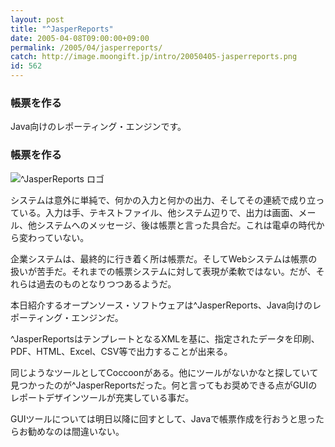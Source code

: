 ```yaml
---
layout: post
title: "^JasperReports"
date: 2005-04-08T09:00:00+09:00
permalink: /2005/04/jasperreports/
catch: http://image.moongift.jp/intro/20050405-jasperreports.png
id: 562
---
```

### 帳票を作る
  
Java向けのレポーティング・エンジンです。  
<!--more-->  

### 帳票を作る
  

![^JasperReports ロゴ](http://image.moongift.jp/intro/20050405-jasperreports.png "^JasperReports ロゴ")

  

システムは意外に単純で、何かの入力と何かの出力、そしてその連続で成り立っている。入力は手、テキストファイル、他システム辺りで、出力は画面、メール、他システムへのメッセージ、後は帳票と言った具合だ。これは電卓の時代から変わっていない。

  

企業システムは、最終的に行き着く所は帳票だ。そしてWebシステムは帳票の扱いが苦手だ。それまでの帳票システムに対して表現が柔軟ではない。だが、それらは過去のものとなりつつあるようだ。

  

本日紹介するオープンソース・ソフトウェアは^JasperReports、Java向けのレポーティング・エンジンだ。

  

^JasperReportsはテンプレートとなるXMLを基に、指定されたデータを印刷、PDF、HTML、Excel、CSV等で出力することが出来る。

  

同じようなツールとしてCoccoonがある。他にツールがないかなと探していて見つかったのが^JasperReportsだった。何と言ってもお奨めできる点がGUIのレポートデザインツールが充実している事だ。

  

GUIツールについては明日以降に回すとして、Javaで帳票作成を行おうと思ったらお勧めなのは間違いない。

